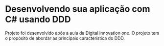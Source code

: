 # Desenvolvendo sua aplicação com C# usando DDD

Projeto foi desenvolvido após a aula da Digital innovation one.
O projeto tem o propósito de abordar as principais característica do DDD.
